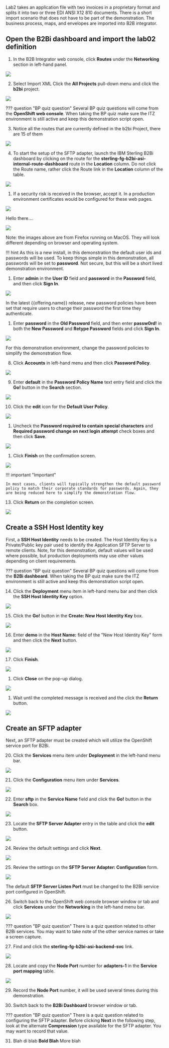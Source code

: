 Lab2 takes an application file with two invoices in a proprietary format and splits it into two or three EDI ANSI X12 810 documents.   There is a short import scenario that does not have to be part of the demonstration.   The business process, maps, and envelopes are imported into B2B integrator.  

## Open the B2Bi dashboard and import the lab02 definition

1. In the B2B Integrator web console, click **Routes** under the **Networking** section in left-hand panel.

![](_attachments/B2BiStartImport.png)

2. Select Import XML   Click the **All Projects** pull-down menu and click the **b2bi** project.

![](_attachments/B2BiLab02-01-Select-Import-XML.png)

??? question "BP quiz question"
    Several BP quiz questions will come from the **OpenShift web console**. When taking the BP quiz make sure the ITZ environment is still active and keep this demonstration script open.

3. Notice all the routes that are currently defined in the b2bi Project, there are 15 of them

![](_attachments/B2BiLab02-02-Select-Import-on-PC.png)

4. To start the setup of the SFTP adapter, launch the IBM Sterling B2Bi dashboard by clicking on the route for the **sterling-fg-b2bi-asi-internal-route-dashboard** route in the **Location** column. Do not click the Route name, rather click the Route link in the **Location** column of the table.

![](_attachments/B2BiLab02-03-Enter-password-on-Import.png)

1. If a security risk is received in the browser, accept it. In a production environment certificates would be configured for these web pages.

![](_attachments/B2BiLab02-04-Skip-Import-Tag.png)

Hello there....


![](_attachments/B2BiLab02-05-Leave-Update-Selected.png)

Note: the images above are from Firefox running on MacOS. They will look different depending on browser and operating system.

!!! hint
    As this is a new install, in this demonstration the default user ids and passwords will be used. To keep things simple in this demonstration, all passwords will be set to **password**. Not secure, but this will be a short lived demonstration environment.

1. Enter **admin** in the **User ID** field and **password** in the **Password** field, and then click **Sign In**.

![](_attachments/B2BiLab02-06-Select-All-Envelopes.png)


In the latest {{offering.name}} release, new password policies have been set that require users to change their password the first time they authenticate. 

1. Enter **password** in the **Old Password** field, and then enter **passw0rd!** in both the **New Password** and **Retype Password** fields and click **Sign In**. 

![](_attachments/B2BiLab02-07-All-Envelopes-Selected.png)

For this demonstration environment, change the password policies to simplify the demonstration flow. 

8. Click **Accounts** in left-hand menu and then click **Password Policy**.

![](_attachments/B2BiLab02-08-Select-All-Business-Process.png)

9. Enter **default** in the **Password Policy Name** text entry field and click the **Go!** button in the **Search** section.

![](_attachments/B2BiLab02-09-Select-All-Maps.png)


10. Click the **edit** icon for the **Default User Policy**.

![](_attachments/B2BiLab02-10-All-Maps-Selected.png)


1.  Uncheck the **Password required to contain special characters** and **Required password change on next login attempt** check boxes and then click **Save**.

![](_attachments/B2BiLab02-11-Confirm-Imports.png)


1.  Click **Finish** on the confirmation screen.

![](_attachments/B2BiLab02-12-Return-From-Imports.png)

!!! important "Important"

    In most cases, clients will typically strengthen the default password policy to match their corporate standards for passwords. Again, they are being reduced here to simplify the demonstration flow.

13. Click **Return** on the completion screen.

![](_attachments/B2BiLab02-19-Enter-BP-Selection.png)

## Create a SSH Host Identity key

First, a **SSH Host Identity** needs to be created. The Host Identity Key is a Private/Public key pair used to identify the Application SFTP Server to remote clients.  Note, for this demonstration, default values will be used where possible, but production deployments may use other values depending on client requirements.

??? question "BP quiz question"
    Several BP quiz questions will come from the **B2Bi dashboard**. When taking the BP quiz make sure the ITZ environment is still active and keep this demonstration script open.

14. Click the **Deployment** menu item in left-hand menu bar and then click the **SSH Host Identity Key** option.

![](_attachments/B2BiLab02-20-Select-BP-to-Run.png)


15. Click the **Go!** button in the **Create: New Host Identity Key** box.

![](_attachments/B2BiLab02-21-Execute-Business-Process.png)

16. Enter **demo** in the **Host Name:** field of the "New Host Identity Key" form and then click the **Next** button.

![](_attachments/B2BiLab02-22-Select-Input-File.png)


17. Click **Finish**.

![](_attachments/B2BiLab02-23-Select-Input-File-on-PC.png)


1.  Click **Close** on the pop-up dialog.

![](_attachments/B2BiLab02-24-Press-Go-to-Execute-BP.png)

1.  Wait until the completed message is received and the click the **Return** button.

![](_attachments/B2BiLab02-25-View-Completed-Processes.png)

## Create an SFTP adapter

Next, an SFTP adapter must be created which will utilize the OpenShift service port for B2Bi.

20. Click the **Services** menu item under **Deployment** in the left-hand menu bar.

![](_attachments/B2BiLab02-26-Select-Current-Processes.png)


21. Click the **Configuration** menu item under **Services**.

![](_attachments/B2BiLab02-27-Select-Start-of-Process.png)

22. Enter **sftp** in the **Service Name** field and click the **Go!** button in the **Search** box.

![](_attachments/B2BiLab02-28-Select-Input-File-in-Process.png)

23. Locate the **SFTP Server Adapter** entry in the table and click the **edit** button.

![](_attachments/B2BiLab02-29-View-Input-File-In-Process.png)

24. Review the default settings and click **Next**.

![](_attachments/B2BiLab02-30-Select-End-of-Process.png)

25. Review the settings on the **SFTP Server Adapter: Configuration** form.

![](_attachments/B2BiLab02-31-Select-Final-Output.png)

The default **SFTP Server Listen Port** must be changed to the B2Bi service port configured in OpenShift.

26. Switch back to the OpenShift web console browser window or tab and click **Services** under the **Networking** in the left-hand menu bar.

![](_attachments/B2BiLab02-32-View-Final-Output-as-EDI.png)

??? question "BP quiz question"
    There is a quiz question related to other B2Bi services. You may want to take note of the other service names or take a screen capture.

27. Find and click the **sterling-fg-b2bi-asi-backend-svc** link.

![](_attachments/OSServicesASI.png)

28. Locate and copy the **Node Port** number for **adapters-1** in the **Service port mapping** table.

![](_attachments/OSServicesASIOverview-NodePort.png)

29. Record the **Node Port** number, it will be used several times during this demonstration.

30. Switch back to the **B2Bi Dashboard** browser window or tab.

??? question "BP quiz question"
    There is a quiz question related to configuring the SFTP adapter. Before clicking **Next** in the following step, look at the alternate **Compression** type available for the SFTP adapter. You may want to record that value.

31. Blah di blab **Bold Blah** More blah  
    
